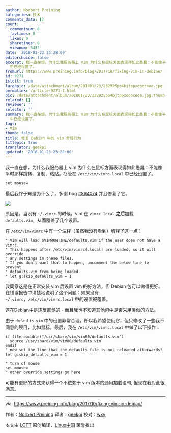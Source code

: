 ```yaml
---
author: Norbert Preining
categories: 技术
comments_data: []
count:
  commentnum: 0
  favtimes: 0
  likes: 0
  sharetimes: 0
  viewnum: 5433
date: '2018-01-23 23:28:00'
editorchoice: false
excerpt: 我一直在想，为什么我服务器上 vim 为什么在鼠标方面表现得如此愚蠢：不能像平时那样跳转、复制、粘贴。尽管在 /etc/vim/vimrc.local
  中已经设置了。
fromurl: https://www.preining.info/blog/2017/10/fixing-vim-in-debian/
id: 9271
islctt: true
largepic: /data/attachment/album/201801/23/232925po4bjtppxoooceoe.jpg
permalink: /article-9271-1.html
pic: /data/attachment/album/201801/23/232925po4bjtppxoooceoe.jpg.thumb.jpg
related: []
reviewer: ''
selector: ''
summary: 我一直在想，为什么我服务器上 vim 为什么在鼠标方面表现得如此愚蠢：不能像平时那样跳转、复制、粘贴。尽管在 /etc/vim/vimrc.local
  中已经设置了。
tags:
- Vim
thumb: false
title: 修复 Debian 中的 vim 奇怪行为
titlepic: true
translator: geekpi
updated: '2018-01-23 23:28:00'
---
```


我一直在想，为什么我服务器上 vim 为什么在鼠标方面表现得如此愚蠢：不能像平时那样跳转、复制、粘贴。尽管在 `/etc/vim/vimrc.local` 中已经设置了。



```
set mouse=

```

最后我终于知道为什么了，多谢 bug [#864074](https://bugs.debian.org/cgi-bin/bugreport.cgi?bug=864074) 并且修复了它。


![](/data/attachment/album/201801/23/232925po4bjtppxoooceoe.jpg)


原因是，当没有 `~/.vimrc` 的时候，vim 在 `vimrc.local` **之后**加载 `defaults.vim`，从而覆盖了几个设置。


在 `/etc/vim/vimrc` 中有一个注释（虽然我没有看到）解释了这一点：



```
" Vim will load $VIMRUNTIME/defaults.vim if the user does not have a vimrc.
" This happens after /etc/vim/vimrc(.local) are loaded, so it will override
" any settings in these files.
" If you don't want that to happen, uncomment the below line to prevent
" defaults.vim from being loaded.
" let g:skip_defaults_vim = 1

```

我同意这是在正常安装 vim 后设置 vim 的好方法，但 Debian 包可以做得更好。在错误报告中清楚地说明了这个问题：如果没有 `~/.vimrc`，`/etc/vim/vimrc.local` 中的设置被覆盖。


这在Debian中是违反直觉的 - 而且我也不知道其他包中是否采用类似的方法。


由于 `defaults.vim` 中的设置非常合理，所以我希望使用它，但只修改了一些我不同意的项目，比如鼠标。最后，我在 `/etc/vim/vimrc.local` 中做了以下操作：



```
if filereadable("/usr/share/vim/vim80/defaults.vim")
  source /usr/share/vim/vim80/defaults.vim
endif
" now set the line that the defaults file is not reloaded afterwards!
let g:skip_defaults_vim = 1

" turn of mouse
set mouse=
" other override settings go here

```

可能有更好的方式来获得一个不依赖于 vim 版本的通用加载语句, 但现在我对此很满意。




---


via: <https://www.preining.info/blog/2017/10/fixing-vim-in-debian/>


作者：[Norbert Preining](https://www.preining.info/blog/author/norbert/) 译者：[geekpi](https://github.com/geekpi) 校对：[wxy](https://github.com/wxy)


本文由 [LCTT](https://github.com/LCTT/TranslateProject) 原创编译，[Linux中国](https://linux.cn/) 荣誉推出